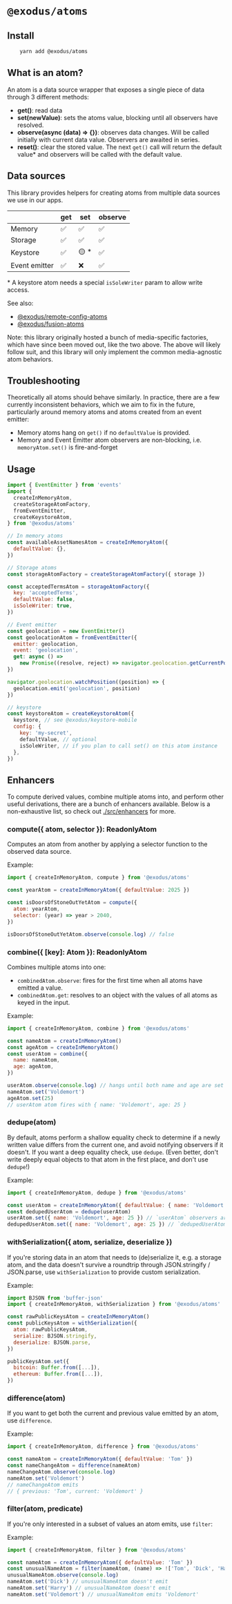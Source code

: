 # `@exodus/atoms`

## Install

```sh
    yarn add @exodus/atoms
```

## What is an atom?

An atom is a data source wrapper that exposes a single piece of data through 3 different methods:

- **get()**: read data
- **set(newValue)**: sets the atoms value, blocking until all observers have resolved.
- **observe(async (data) => {})**: observes data changes. Will be called initially with current data value. Observers are awaited in series.
- **reset()**: clear the stored value. The next `get()` call will return the default value\* and observers will be called with the default value.

## Data sources

This library provides helpers for creating atoms from multiple data sources we use in our apps.

|               | get | set   | observe |
| ------------- | --- | ----- | ------- |
| Memory        | ✅  | ✅    | ✅      |
| Storage       | ✅  | ✅    | ✅      |
| Keystore      | ✅  | 🟡 \* | ✅      |
| Event emitter | ✅  | ❌    | ✅      |

\* A keystore atom needs a special `isSoleWriter` param to allow write access.

See also:

- [@exodus/remote-config-atoms](../remote-config-atoms)
- [@exodus/fusion-atoms](../fusion-atoms)

Note: this library originally hosted a bunch of media-specific factories, which have since been moved out, like the two above. The above will likely follow suit, and this library will only implement the common media-agnostic atom behaviors.

## Troubleshooting

Theoretically all atoms should behave similarly. In practice, there are a few currently inconsistent behaviors, which we aim to fix in the future, particularly around memory atoms and atoms created from an event emitter:

- Memory atoms hang on `get()` if no `defaultValue` is provided.
- Memory and Event Emitter atom observers are non-blocking, i.e. `memoryAtom.set()` is fire-and-forget

## Usage

```js
import { EventEmitter } from 'events'
import {
  createInMemoryAtom,
  createStorageAtomFactory,
  fromEventEmitter,
  createKeystoreAtom,
} from '@exodus/atoms'

// In memory atoms
const availableAssetNamesAtom = createInMemoryAtom({
  defaultValue: {},
})

// Storage atoms
const storageAtomFactory = createStorageAtomFactory({ storage })

const acceptedTermsAtom = storageAtomFactory({
  key: 'acceptedTerms',
  defaultValue: false,
  isSoleWriter: true,
})

// Event emitter
const geolocation = new EventEmitter()
const geolocationAtom = fromEventEmitter({
  emitter: geolocation,
  event: 'geolocation',
  get: async () =>
    new Promise((resolve, reject) => navigator.geolocation.getCurrentPosition(resolve, reject)),
})

navigator.geolocation.watchPosition((position) => {
  geolocation.emit('geolocation', position)
})

// keystore
const keystoreAtom = createKeystoreAtom({
  keystore, // see @exodus/keystore-mobile
  config: {
    key: 'my-secret',
    defaultValue, // optional
    isSoleWriter, // if you plan to call set() on this atom instance
  },
})
```

## Enhancers

To compute derived values, combine multiple atoms into, and perform other useful derivations, there are a bunch of enhancers available. Below is a non-exhaustive list, so check out [./src/enhancers](https://github.com/ExodusOSS/hydra/tree/master/libraries/atoms/src/enhancers) for more.

### compute({ atom, selector }): ReadonlyAtom

Computes an atom from another by applying a selector function to the observed data source.

Example:

```js
import { createInMemoryAtom, compute } from '@exodus/atoms'

const yearAtom = createInMemoryAtom({ defaultValue: 2025 })

const isDoorsOfStoneOutYetAtom = compute({
  atom: yearAtom,
  selector: (year) => year > 2040,
})

isDoorsOfStoneOutYetAtom.observe(console.log) // false
```

### combine({ [key]: Atom }): ReadonlyAtom

Combines multiple atoms into one:

- `combinedAtom.observe`: fires for the first time when all atoms have emitted a value.
- `combinedAtom.get`: resolves to an object with the values of all atoms as keyed in the input.

Example:

```js
import { createInMemoryAtom, combine } from '@exodus/atoms'

const nameAtom = createInMemoryAtom()
const ageAtom = createInMemoryAtom()
const userAtom = combine({
  name: nameAtom,
  age: ageAtom,
})

userAtom.observe(console.log) // hangs until both name and age are set
nameAtom.set('Voldemort')
ageAtom.set(25)
// userAtom atom fires with { name: 'Voldemort', age: 25 }
```

### dedupe(atom)

By default, atoms perform a shallow equality check to determine if a newly written value differs from the current one, and avoid notifying observers if it doesn't. If you want a deep equality check, use `dedupe`. (Even better, don't write deeply equal objects to that atom in the first place, and don't use `dedupe`!)

Example:

```js
import { createInMemoryAtom, dedupe } from '@exodus/atoms'

const userAtom = createInMemoryAtom({ defaultValue: { name: 'Voldemort', age: 25 } })
const dedupedUserAtom = dedupe(userAtom)
userAtom.set({ name: 'Voldemort', age: 25 }) // `userAtom` observers are notified
dedupedUserAtom.set({ name: 'Voldemort', age: 25 }) // `dedupedUserAtom` observers are NOT notified
```

### withSerialization({ atom, serialize, deserialize })

If you're storing data in an atom that needs to (de)serialize it, e.g. a storage atom, and the data doesn't survive a roundtrip through JSON.stringify / JSON.parse, use `withSerialization` to provide custom serialization.

Example:

```js
import BJSON from 'buffer-json'
import { createInMemoryAtom, withSerialization } from '@exodus/atoms'

const rawPublicKeysAtom = createInMemoryAtom()
const publicKeysAtom = withSerialization({
  atom: rawPublicKeysAtom,
  serialize: BJSON.stringify,
  deserialize: BJSON.parse,
})

publicKeysAtom.set({
  bitcoin: Buffer.from([...]),
  ethereum: Buffer.from([...]),
})
```

### difference(atom)

If you want to get both the current and previous value emitted by an atom, use `difference`.

Example:

```js
import { createInMemoryAtom, difference } from '@exodus/atoms'

const nameAtom = createInMemoryAtom({ defaultValue: 'Tom' })
const nameChangeAtom = difference(nameAtom)
nameChangeAtom.observe(console.log)
nameAtom.set('Voldemort')
// nameChangeAtom emits
// { previous: 'Tom', current: 'Voldemort' }
```

### filter(atom, predicate)

If you're only interested in a subset of values an atom emits, use `filter`:

Example:

```js
import { createInMemoryAtom, filter } from '@exodus/atoms'

const nameAtom = createInMemoryAtom({ defaultValue: 'Tom' })
const unusualNameAtom = filter(nameAtom, (name) => !['Tom', 'Dick', 'Harry'].includes(name))
unusualNameAtom.observe(console.log)
nameAtom.set('Dick') // unusualNameAtom doesn't emit
nameAtom.set('Harry') // unusualNameAtom doesn't emit
nameAtom.set('Voldemort') // unusualNameAtom emits 'Voldemort'
```
